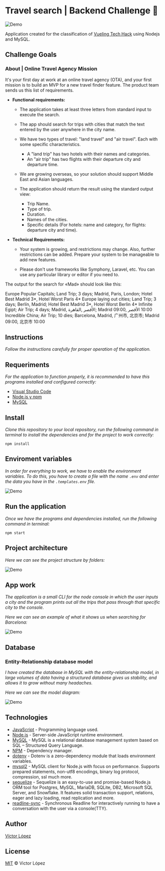 #  Travel search | Backend Challenge 🛫


![Demo](https://github.com/vkafkain/travel-search-backend/blob/main/docs/logoNode.png)

Application created for the classification of [Vueling Tech Hack](https://nuwe.io/dev/competitions/vueling-tech-hack) using Nodejs and MySQL.

## Challenge Goals
### About | Online Travel Agency Mission

It's your first day at work at an online travel agency (OTA), and your first mission is to build an MVP for a new travel finder feature. The product team sends us this list of requirements.

 - **Functional requirements:**

    - The application takes at least three letters from standard input to execute the search.
    - The app should search for trips with cities that match the text entered by the user anywhere in the city name.
    - We have two types of travel: "land travel" and "air travel". Each with some specific characteristics.
        - A "land trip" has two hotels with their names and categories.
        - An "air trip" has two flights with their departure city and departure time.

    - We are growing overseas, so your solution should support Middle East and Asian languages.

    - The application should return the result using the standard output view:

        - Trip Name.
        - Type of trip.
        - Duration.
        - Names of the cities.
        - Specific details (For hotels: name and category, for flights: departure city and time).

 - **Technical Requirements:**

    - Your system is growing, and restrictions may change. Also, further restrictions can be added. Prepare your system to be manageable to add new features.

    - Please don't use frameworks like Symphony, Laravel, etc. You can use any particular library or editor if you need to.

The output for the search for «Mad» should look like this:

Europe Popular Capitals; Land Trip; 3 days; Madrid, Paris, London; Hotel Best Madrid 3*, Hotel Worst Paris 4*
Europe laying out cities; Land Trip; 3 days; Berlín, Madrid; Hotel Best Madrid 3*, Hotel Worst Berlin 4*
Infinite Egipt; Air Trip; 4 days; Madrid, القاهرة‎, الأقصر‎; Madrid 09:00, الأقصر‎ 10:00
Incredible China; Air Trip; 10 dies; Barcelona, Madrid, 广州市, 北京市; Madrid 09:00, 北京市 10:00

## Instructions

_Follow the instructions carefully for proper operation of the application._

## Requeriments

_For the application to function properly, it is recommended to have this programs installed and configured correctly:_

- [Visual Studio Code](https://code.visualstudio.com/download)
- [Node.js y npm](https://nodejs.org/es/)
- [MySQL](https://www.mysql.com/downloads/)

## Install

_Clone this repository to your local repository, run the following command in terminal to install the dependencies and for the project to work correctly:_

```
npm install
```

## Enviroment variables

_In order for everything to work, we have to enable the environment variables. To do this, you have to create a file with the name `.env` and enter the data you have in the `.templates.env` file._

![Demo](https://github.com/vkafkain/travel-search-backend/blob/main/docs/envtemplate.png)

## Run the application

_Once we have the programs and dependencies installed, run the following command in terminal:_ 

```
npm start
```

## Project architecture

_Here we can see the project structure by folders:_

![Demo](https://github.com/vkafkain/travel-search-backend/blob/main/docs/projectStructure.png)


## App work

_The application is a small CLI for the node console in which the user inputs a city and the program prints out all the trips that pass through that specific city to the console._

_Here we can see an example of what it shows us when searching for Barcelona:_

![Demo](https://github.com/vkafkain/travel-search-backend/blob/main/docs/CLIexample.png)

## Database

### Entity-Relationship database model

_I have created the database in MySQL with the entity-relationship model, in large volumes of data having a structured database gives us stability, and allows it to grow without many headaches._

_Here we can see the model diagram:_

![Demo](https://github.com/vkafkain/travel-search-backend/blob/main/docs/MER-travel-search-diagram.png)

## Technologies


* [JavaScript](https://developer.mozilla.org/en-US/docs/Web/JavaScript) - Programming language used.
* [Node.js](https://nodejs.org/en/docs/) - Server-side JavaScript runtime environment.
* [MySQL](https://dev.mysql.com/doc/) - MySQL is a relational database management system based on SQL – Structured Query Language.
* [NPM](https://www.npmjs.com/) - Dependency manager.
* [dotenv](https://www.npmjs.com/package/dotenv) - Dotenv is a zero-dependency module that loads environment variables.
* [mysql2](https://www.npmjs.com/package/mysql2) - MySQL client for Node.js with focus on performance. Supports prepared statements, non-utf8 encodings, binary log protocol, compression, ssl much more.
* [sequelize](https://www.npmjs.com/package/sequelize) - Sequelize is an easy-to-use and promise-based Node.js ORM tool for Postgres, MySQL, MariaDB, SQLite, DB2, Microsoft SQL Server, and Snowflake. It features solid transaction support, relations, eager and lazy loading, read replication and more.
* [readline-sync](https://www.npmjs.com/package/readline-sync) - Synchronous Readline for interactively running to have a conversation with the user via a console(TTY).

## Author

[Víctor López](https://github.com/vkafkain)

## License

[MIT](LICENSE) © Victor López

